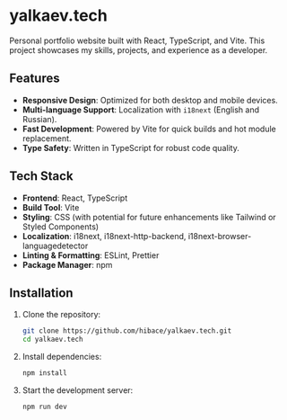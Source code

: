 # yalkaev.tech

Personal portfolio website built with React, TypeScript, and Vite. This project showcases my skills, projects, and experience as a developer.

## Features
- **Responsive Design**: Optimized for both desktop and mobile devices.
- **Multi-language Support**: Localization with `i18next` (English and Russian).
- **Fast Development**: Powered by Vite for quick builds and hot module replacement.
- **Type Safety**: Written in TypeScript for robust code quality.

## Tech Stack
- **Frontend**: React, TypeScript
- **Build Tool**: Vite
- **Styling**: CSS (with potential for future enhancements like Tailwind or Styled Components)
- **Localization**: i18next, i18next-http-backend, i18next-browser-languagedetector
- **Linting & Formatting**: ESLint, Prettier
- **Package Manager**: npm

## Installation
1. Clone the repository:
   ```bash
   git clone https://github.com/hibace/yalkaev.tech.git
   cd yalkaev.tech

2. Install dependencies:
   ```bash
   npm install

3. Start the development server:
   ```bash 
   npm run dev